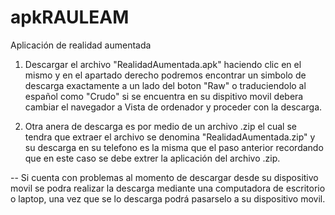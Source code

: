 # apkRAULEAM
Aplicación de realidad aumentada

1. Descargar el archivo "RealidadAumentada.apk" haciendo clic en el mismo y en el apartado derecho podremos encontrar un simbolo de descarga exactamente a un lado del boton "Raw" o traduciendolo al español como "Crudo" si se encuentra en su dispitivo movil debera cambiar el navegador a Vista de ordenador y proceder con la descarga.

2. Otra anera de descarga es por medio de un archivo .zip el cual se tendra que extraer el archivo se denomina "RealidadAumentada.zip" y su descarga en su telefono es la misma que el paso anterior recordando que en este caso se debe extrer la aplicación del archivo .zip.

-- Si cuenta con problemas al momento de descargar desde su dispositivo movil se podra realizar la descarga mediante una computadora de escritorio o laptop, una vez que se lo descarga podrá pasarselo a su dispositivo movil.
